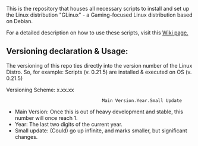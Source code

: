 This is the repository that houses all necessary scripts to install and set up the Linux distribution "GLinux" - a Gaming-focused Linux distribution based on Debian.

For a detailed description on how to use these scripts, visit this [Wiki page.](https://github.com/BavarianByte/project-glinux/wiki/HOW-TO:-Build-GLinux-from-scratch.)

## Versioning declaration & Usage:

The versioning of this repo ties directly into the version number of the Linux Distro. So, for example: Scripts (v. 0.21.5) are installed & executed on OS (v. 0.21.5)

Versioning Scheme:                                x.xx.xx

                                        Main Version.Year.Small Update

- Main Version: Once this is out of heavy development and stable, this number will once reach 1.
- Year: The last two digits of the current year.
- Small update: (Could) go up infinite, and marks smaller, but significant changes.
